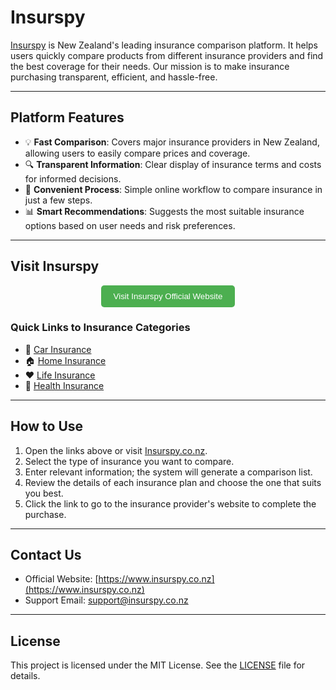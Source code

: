 # Insurspy

[Insurspy](https://www.insurspy.co.nz) is New Zealand's leading insurance comparison platform. It helps users quickly compare products from different insurance providers and find the best coverage for their needs. Our mission is to make insurance purchasing transparent, efficient, and hassle-free.

---

## Platform Features

- 💡 **Fast Comparison**: Covers major insurance providers in New Zealand, allowing users to easily compare prices and coverage.  
- 🔍 **Transparent Information**: Clear display of insurance terms and costs for informed decisions.  
- 📱 **Convenient Process**: Simple online workflow to compare insurance in just a few steps.  
- 📊 **Smart Recommendations**: Suggests the most suitable insurance options based on user needs and risk preferences.

---

## Visit Insurspy

<p align="center">
  <a href="https://www.insurspy.co.nz" target="_blank" style="text-decoration: none;">
    <button style="background-color:#4CAF50; color:white; padding:10px 20px; border:none; border-radius:5px; cursor:pointer;">
      Visit Insurspy Official Website
    </button>
  </a>
</p>

### Quick Links to Insurance Categories

- 🚗 [Car Insurance](https://insurspy.co.nz/car-insurance)  
- 🏠 [Home Insurance](https://insurspy.co.nz/home-insurance)  
- ❤️ [Life Insurance](https://insurspy.co.nz/life-insurance)  
- 🏥 [Health Insurance](https://insurspy.co.nz/health-insurance)  

---

## How to Use

1. Open the links above or visit [Insurspy.co.nz](https://www.insurspy.co.nz).  
2. Select the type of insurance you want to compare.  
3. Enter relevant information; the system will generate a comparison list.  
4. Review the details of each insurance plan and choose the one that suits you best.  
5. Click the link to go to the insurance provider's website to complete the purchase.

---

## Contact Us

- Official Website: [https://www.insurspy.co.nz](https://www.insurspy.co.nz)  
- Support Email: support@insurspy.co.nz  

---

## License

This project is licensed under the MIT License. See the [LICENSE](LICENSE) file for details.
